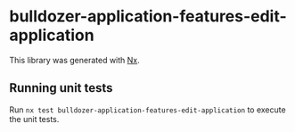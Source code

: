 # bulldozer-application-features-edit-application

This library was generated with [Nx](https://nx.dev).

## Running unit tests

Run `nx test bulldozer-application-features-edit-application` to execute the unit tests.
